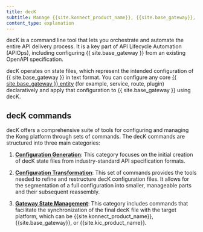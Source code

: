 ```yaml
---
title: decK
subtitle: Manage {{site.konnect_product_name}}, {{site.base_gateway}}, and {{site.kic_product_name}} configuration declaratively
content_type: explanation
---
```


decK is a command line tool that lets you orchestrate and automate the entire API delivery process. It is a key part of API Lifecycle Automation (APIOps), including configuring {{ site.base_gateway }} from an existing OpenAPI specification.

decK operates on state files, which represent the intended configuration of {{ site.base_gateway }} in text format. You can configure any core [{{ site.base_gateway }} entity](/deck/reference/entities/) (for example, service, route, plugin) declaratively and apply that configuration to {{ site.base_gateway }} using decK.

## decK commands

decK offers a comprehensive suite of tools for configuring and managing the Kong platform through sets of commands. 
The decK commands are structured into three main categories:

1. [**Configuration Generation**](/deck/file/generation/): This category focuses on the initial creation of decK state files from industry-standard API specification formats.

2. [**Configuration Transformation**](/deck/file/manipulation/): This set of commands provides the tools needed to refine and restructure decK configuration files. It allows for the segmentation of a full configuration into smaller, manageable parts and their subsequent reassembly.

3. [**Gateway State Management**](/deck/gateway/): This category includes commands that facilitate the synchronization of the final decK file with the target platform, which can be {{site.konnect_product_name}}, {{site.base_gateway}}, or {{site.kic_product_name}}.
